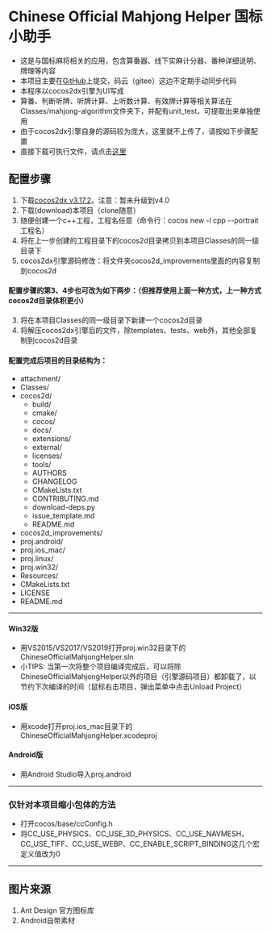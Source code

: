 Chinese Official Mahjong Helper 国标小助手
=========
- 这是与国标麻将相关的应用，包含算番器、线下实麻计分器、番种详细说明、牌理等内容
- 本项目主要在[GitHub](https://github.com/summerinsects/ChineseOfficialMahjongHelper)上提交，码云（gitee）这边不定期手动同步代码
- 本程序以cocos2dx引擎为UI写成
- 算番、判断听牌、听牌计算、上听数计算、有效牌计算等相关算法在Classes/mahjong-algorithm文件夹下，并配有unit_test，可提取出来单独使用
- 由于cocos2dx引擎自身的源码较为庞大，这里就不上传了，请按如下步骤配置
- 直接下载可执行文件，请点击[这里](https://www.pgyer.com/comh-android)

## 配置步骤

1. 下载[cocos2dx v3.17.2](http://www.cocos2d-x.org/download)。注意：暂未升级到v4.0
2. 下载(download)本项目（clone随意）
3. 随便创建一个c++工程，工程名任意（命令行：cocos new -l cpp --portrait 工程名）
4. 将在上一步创建的工程目录下的cocos2d目录拷贝到本项目Classes的同一级目录下
5. cocos2dx引擎源码修改：将文件夹cocos2d_improvements里面的内容复制到cocos2d

#### 配置步骤的第3、4步也可改为如下两步：（但推荐使用上面一种方式，上一种方式cocos2d目录体积更小）
3. 将在本项目Classes的同一级目录下新建一个cocos2d目录
4. 将解压cocos2dx引擎后的文件，除templates、tests、web外，其他全部复制到cocos2d目录

#### 配置完成后项目的目录结构为：
   - attachment/
   - Classes/
   - cocos2d/
       - build/
       - cmake/
       - cocos/
       - docs/
       - extensions/
       - external/
       - licenses/
       - tools/
       - AUTHORS
       - CHANGELOG
       - CMakeLists.txt
       - CONTRIBUTING.md
       - download-deps.py
       - issue_template.md
       - README.md
   - cocos2d_improvements/
   - proj.android/
   - proj.ios_mac/
   - proj.linux/
   - proj.win32/
   - Resources/
   - CMakeLists.txt
   - LICENSE
   - README.md

---

#### Win32版
- 用VS2015/VS2017/VS2019打开proj.win32目录下的ChineseOfficialMahjongHelper.sln
- 小TIPS: 当第一次将整个项目编译完成后，可以将除ChineseOfficialMahjongHelper以外的项目（引擎源码项目）都卸载了，以节约下次编译的时间（鼠标右击项目，弹出菜单中点击Unload Project）

#### iOS版
- 用xcode打开proj.ios_mac目录下的ChineseOfficialMahjongHelper.xcodeproj

#### Android版
- 用Android Studio导入proj.android

---
### 仅针对本项目缩小包体的方法
- 打开cocos/base/ccConfig.h
- 将CC_USE_PHYSICS、CC_USE_3D_PHYSICS、CC_USE_NAVMESH、CC_USE_TIFF、CC_USE_WEBP、CC_ENABLE_SCRIPT_BINDING这几个宏定义值改为0

---

## 图片来源
1. Ant Design 官方图标库
2. Android自带素材
